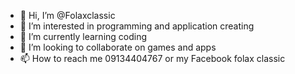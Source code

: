 - 👋 Hi, I’m @Folaxclassic
- 👀 I’m interested in programming and application creating
- 🌱 I’m currently learning coding
- 💞️ I’m looking to collaborate on games and apps
- 📫 How to reach me 09134404767 or my Facebook folax classic

<!---
Folaxclassic/Folaxclassic is a ✨ special ✨ repository because its `README.md` (this file) appears on your GitHub profile.
You can click the Preview link to take a look at your changes.
--->

